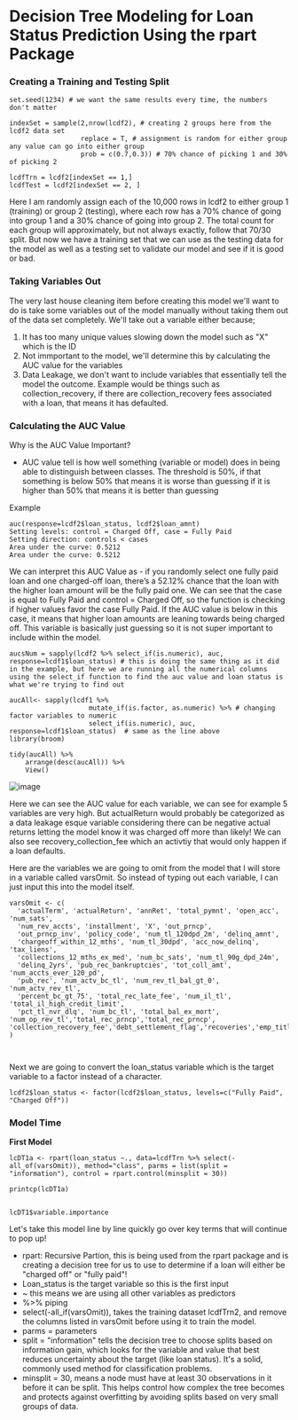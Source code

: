  # Decision Tree Modeling for Loan Status Prediction Using the rpart Package

### Creating a Training and Testing Split 

```
set.seed(1234) # we want the same results every time, the numbers don't matter

indexSet = sample(2,nrow(lcdf2), # creating 2 groups here from the lcdf2 data set 
                  replace = T, # assignment is random for either group any value can go into either group
                  prob = c(0.7,0.3)) # 70% chance of picking 1 and 30% of picking 2

lcdfTrn = lcdf2[indexSet == 1,]
lcdfTest = lcdf2[indexSet == 2, ]

```

Here I am randomly assign each of the 10,000 rows in lcdf2 to either group 1 (training) or group 2 (testing), where each row has a 70% chance of going into group 1 and a 30% chance of going into group 2. The total count for each group will approximately, but not always exactly, follow that 70/30 split. But now we have a training set that we can use as the testing data for the model as well as a testing set to validate our model and see if it is good or bad. 


### Taking Variables Out 

The very last house cleaning item before creating this model we'll want to do is take some variables out of the model manually without taking them out of the data set completely. We'll take out a variable either because;

1. It has too many unique values slowing down the model such as "X" which is the ID
2. Not immportant to the model, we'll determine this by calculating the AUC value for the variables
3. Data Leakage, we don't want to include variables that essentially tell the model the outcome. Example would be things such as collection_recovery, if there are collection_recovery fees associated with a loan, that means it has defaulted.

### Calculating the AUC Value 

Why is the AUC Value Important? 
  - AUC value tell is how well something (variable or model) does in being able to distinguish between classes. The threshold is 50%, if that something is below 50% that means it is worse than guessing if it is higher than 50% that means it is better than guessing

Example 

```
auc(response=lcdf2$loan_status, lcdf2$loan_amnt)
Setting levels: control = Charged Off, case = Fully Paid
Setting direction: controls < cases
Area under the curve: 0.5212
Area under the curve: 0.5212
```

We can interpret this AUC Value as - if you randomly select one fully paid loan and one charged-off loan, there’s a 52.12% chance that the loan with the higher loan amount will be the fully paid one. We can see that the case is equal to Fully Paid and control = Charged Off, so the function is checking if higher values favor the case Fully Paid. If the AUC value is below in this case, it means that higher loan amounts are leaning towards being charged off. This variable is basically just guessing so it is not super important to include within the model. 


```
aucsNum = sapply(lcdf2 %>% select_if(is.numeric), auc, response=lcdf1$loan_status) # this is doing the same thing as it did in the example, but here we are running all the numerical columns using the select_if function to find the auc value and loan status is what we're trying to find out

aucAll<- sapply(lcdf1 %>% 
                    mutate_if(is.factor, as.numeric) %>% # changing factor variables to numeric 
                    select_if(is.numeric), auc, response=lcdf1$loan_status)  # same as the line above
library(broom)

tidy(aucAll) %>% 
    arrange(desc(aucAll)) %>%
    View()
```


![image](https://github.com/user-attachments/assets/9d514908-47f5-407e-8483-9d9a406f4d46)

Here we can see the AUC value for each variable, we can see for example 5 variables are very high. But actualReturn would probably be categorized as a data leakage esque variable  considering there can be negative actual returns letting the model know it was charged off more than likely! We can also see recovery_collection_fee which an activtiy that would only happen if a loan defaults.


Here are the variables we are going to omit from the model that I will store in a variable called varsOmit. So instead of typing out each variable, I can just input this into the model itself.

```
varsOmit <- c(
  'actualTerm', 'actualReturn', 'annRet', 'total_pymnt', 'open_acc', 'num_sats', 
  'num_rev_accts', 'installment', 'X', 'out_prncp', 
  'out_prncp_inv', 'policy_code', 'num_tl_120dpd_2m', 'delinq_amnt', 
  'chargeoff_within_12_mths', 'num_tl_30dpd', 'acc_now_delinq', 'tax_liens', 
  'collections_12_mths_ex_med', 'num_bc_sats', 'num_tl_90g_dpd_24m', 
  'delinq_2yrs', 'pub_rec_bankruptcies', 'tot_coll_amt', 'num_accts_ever_120_pd', 
  'pub_rec', 'num_actv_bc_tl', 'num_rev_tl_bal_gt_0', 'num_actv_rev_tl', 
  'percent_bc_gt_75', 'total_rec_late_fee', 'num_il_tl', 'total_il_high_credit_limit', 
  'pct_tl_nvr_dlq', 'num_bc_tl', 'total_bal_ex_mort', 'num_op_rev_tl','total_rec_prncp','total_rec_prncp', 'collection_recovery_fee','debt_settlement_flag','recoveries','emp_title','title','zip_code','earliest_cr_line','last_credit_pull_d'
)



```

Next we are going to convert the loan_status variable which is the target variable to a factor instead of a character. 

```
lcdf2$loan_status <- factor(lcdf2$loan_status, levels=c("Fully Paid", "Charged Off"))

```


### Model Time 

**First Model**

```
lcDT1a <- rpart(loan_status ~., data=lcdfTrn %>% select(-all_of(varsOmit)), method="class", parms = list(split = "information"), control = rpart.control(minsplit = 30))

printcp(lcDT1a)


lcDT1$variable.importance

```

Let's take this model line by line quickly go over key terms that will continue to pop up!

- rpart: Recursive Partion, this is being used from the rpart package and is creating a decision tree for us to use to determine if a loan will either be "charged off" or "fully paid"!
- Loan_status is the target variable so this is the first input
- ~ this means we are using all other variables as predictors
- %>% piping
- select(-all_if(varsOmit)), takes the training dataset lcdfTrn2, and remove the columns listed in varsOmit before using it to train the model.
- parms = parameters
- split = "information" tells the decision tree to choose splits based on information gain, which looks for the variable and value that best reduces uncertainty about the target (like loan status). It's a solid, commonly used method for classification problems.
- minsplit = 30, means a node must have at least 30 observations in it before it can be split. This helps control how complex the tree becomes and protects against overfitting by avoiding splits based on very small groups of data.

  
